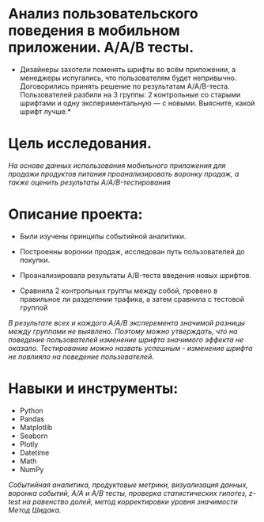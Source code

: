# Анализ пользовательского поведения в мобильном приложении. А/А/В тесты.

* Дизайнеры захотели поменять шрифты во всём приложении, а менеджеры испугались, что пользователям будет непривычно. Договорились принять решение по результатам A/A/B-теста. Пользователей разбили на 3 группы: 2 контрольные со старыми шрифтами и одну экспериментальную — с новыми. Выясните, какой шрифт лучше.*

# Цель исследования.

*На основе данных использования мобильного приложения для продажи продуктов питания проанализировать воронку продаж, а также оценить результаты A/A/B-тестирования*

# Описание проекта:

- Были изучены принципы событийной аналитики.

- Построенны воронки продаж, исследован путь пользователей до покупки.

- Проанализировала результаты A/B-теста введения новых шрифтов. 

- Сравнила 2 контрольных группы между собой,  провено в правильное ли  разделении трафика, а затем сравнила с тестовой группой

*В результате всех и каждого A/A/B эксперемента значимой разницы между группами не выявлено. Поэтому можно утверждать, что на поведение пользователей изменение шрифта значимого эффекта не оказало. Тестирование можно назвать успешным - изменение шрифта не повлияло на поведение пользователей.*

# Навыки и инструменты:
- Python 
- Pandas
- Matplotlib
- Seaborn
- Plotly
- Datetime
- Math
- NumPy

*Событийная аналитика, продуктовые метрики, визуализация данных, воронка событий, А/А и А/В тесты, проверка статистических гипотез, z-test на равенство долей, метод корректировки уровня значимости Метод Шидака.*